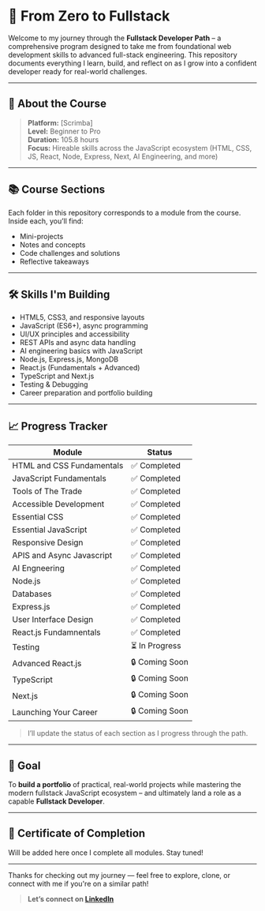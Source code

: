 # 🚀 From Zero to Fullstack

Welcome to my journey through the **Fullstack Developer Path** – a comprehensive program designed to take me from foundational web development skills to advanced full-stack engineering. This repository documents everything I learn, build, and reflect on as I grow into a confident developer ready for real-world challenges.

---

## 🧠 About the Course

> **Platform:** [Scrimba]  
> **Level:** Beginner to Pro  
> **Duration:** 105.8 hours  
> **Focus:** Hireable skills across the JavaScript ecosystem (HTML, CSS, JS, React, Node, Express, Next, AI Engineering, and more)

---

## 📚 Course Sections

Each folder in this repository corresponds to a module from the course. Inside each, you’ll find:
- Mini-projects
- Notes and concepts
- Code challenges and solutions
- Reflective takeaways


---

## 🛠️ Skills I'm Building

- HTML5, CSS3, and responsive layouts
- JavaScript (ES6+), async programming
- UI/UX principles and accessibility
- REST APIs and async data handling
- AI engineering basics with JavaScript
- Node.js, Express.js, MongoDB
- React.js (Fundamentals + Advanced)
- TypeScript and Next.js
- Testing & Debugging
- Career preparation and portfolio building

---

## 📈 Progress Tracker

| Module                        | Status     |
|------------------------------|------------|
| HTML and CSS Fundamentals    | ✅ Completed  |
| JavaScript Fundamentals      | ✅ Completed  |
| Tools of The Trade           | ✅ Completed  |
| Accessible Development       | ✅ Completed  |
| Essential CSS                | ✅ Completed  |
| Essential  JavaScript        | ✅ Completed  |
| Responsive Design            | ✅ Completed  |
| APIS and Async Javascript    | ✅ Completed  |
| AI Engneering                | ✅ Completed  |
| Node.js                      | ✅ Completed  |
| Databases                    | ✅ Completed |
| Express.js                   | ✅ Completed |
| User Interface Design        | ✅ Completed |
| React.js Fundamnentals       | ✅ Completed  |
| Testing                      | ⏳ In Progress |
| Advanced React.js            | 🔒 Coming Soon |
| TypeScript                   | 🔒 Coming Soon |
| Next.js                      | 🔒 Coming Soon |
| Launching Your Career        | 🔒 Coming Soon |

> I’ll update the status of each section as I progress through the path.

---

## 🎯 Goal

To **build a portfolio** of practical, real-world projects while mastering the modern fullstack JavaScript ecosystem – and ultimately land a role as a capable **Fullstack Developer**.

---

## 📃 Certificate of Completion

Will be added here once I complete all modules. Stay tuned!

---

Thanks for checking out my journey — feel free to explore, clone, or connect with me if you're on a similar path!

> **Let’s connect on [LinkedIn](https://www.linkedin.com/in/muhammad-umar-k)**



